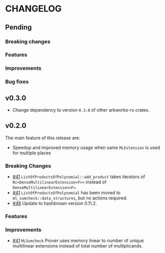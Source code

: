 # CHANGELOG

## Pending

### Breaking changes

### Features

### Improvements

### Bug fixes

## v0.3.0

- Change dependency to version `0.3.0` of other arkworks-rs crates.

## v0.2.0

The main feature of this release are: 

- Speedup and improved memory usage when same `MLExtension` is used for multiple places

### Breaking Changes

- [\#41](https://github.com/arkworks-rs/sumcheck/pull/41) `ListOfProductsOfPolynomial::add_product` takes iterators of `Rc<DenseMultilinearExtension<F>>` instead of `DenseMultilinearExtension<F>`.
- [\#41](https://github.com/arkworks-rs/sumcheck/pull/41) `ListOfProductsOfPolynomial` has been moved to `ml_sumcheck::data_structures`, but no actions required.
- [\#46](https://github.com/arkworks-rs/sumcheck/pull/46) Update to hashbrown version 0.11.2.

### Features

### Improvements

- [\#41](https://github.com/arkworks-rs/sumcheck/pull/41) `MLSumcheck` Prover uses memory linear to number of unique multilinear extensions instead of total number of multiplicands.   
